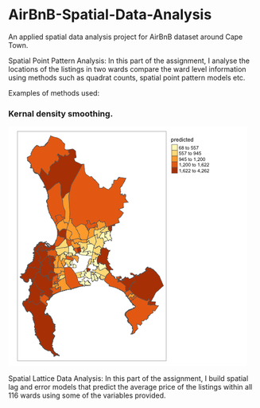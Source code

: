 # AirBnB-Spatial-Data-Analysis
An applied spatial data analysis project for AirBnB dataset around Cape Town.

Spatial Point Pattern Analysis:
In this part of the assignment, I analyse the locations of the listings in two wards compare the ward level information using methods such as quadrat counts, spatial point pattern models etc.

Examples of methods used:
### Kernal density smoothing.
![image](https://github.com/grahamdavies15/AirBnB-Spatial-Data-Analysis/blob/main/images/lagPredicted.png)


Spatial Lattice Data Analysis:
In this part of the assignment, I build spatial lag and error models that predict the average price of the listings within all 116 wards using some of the variables provided.
